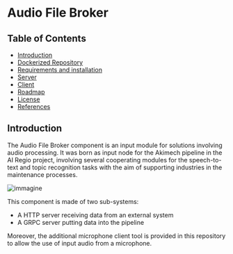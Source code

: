 # Audio File Broker


## Table of Contents

-   [Introduction](#intro)
-   [Dockerized Repository](#docker)
-   [Requirements and installation](#requirements-and-installation)
-   [Server](#server)
-   [Client](#client)
-   [Roadmap](#roadmap)
-   [License](#license)
-   [References](#references)



## Introduction

The Audio File Broker component is an input module for solutions involving audio processing. It was born as input node for the Akimech pipeline in the AI Regio project, involving several cooperating modules for the speech-to-text and topic recognition tasks with the aim of supporting industries in the maintenance processes. 

![immagine](https://user-images.githubusercontent.com/103200695/170997379-f82d335d-62ca-4978-aac2-c85a5712de8c.png)

This component is made of two sub-systems:
- A HTTP server receiving data from an external system
- A GRPC server putting data into the pipeline


Moreover, the additional microphone client tool is provided in this repository to allow the use of input audio from a microphone.
